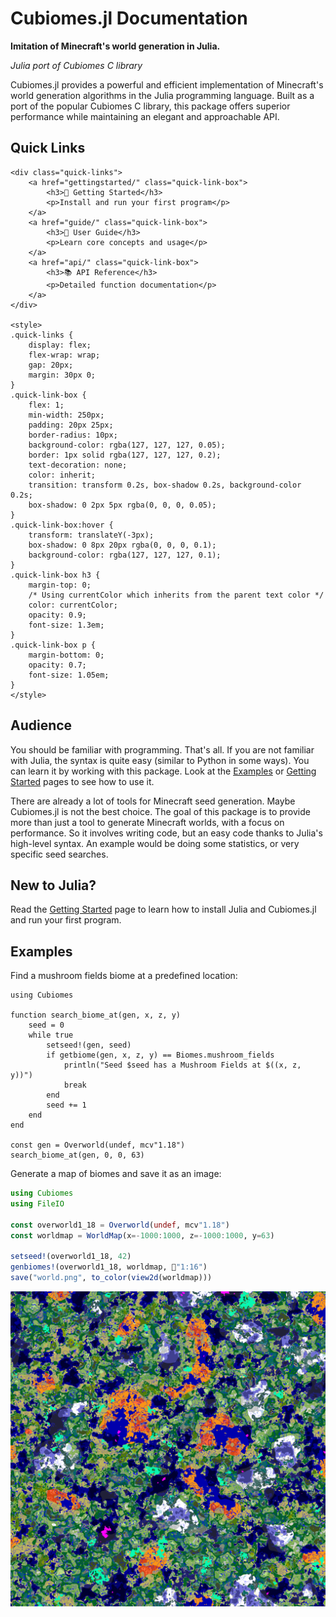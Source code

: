 # Cubiomes.jl Documentation

**Imitation of Minecraft's world generation in Julia.**

*Julia port of Cubiomes C library*

Cubiomes.jl provides a powerful and efficient implementation of Minecraft's world generation algorithms in the Julia programming language. Built as a port of the popular Cubiomes C library, this package offers superior performance while maintaining an elegant and approachable API.

## Quick Links

```@raw html
<div class="quick-links">
    <a href="gettingstarted/" class="quick-link-box">
        <h3>🚀 Getting Started</h3>
        <p>Install and run your first program</p>
    </a>
    <a href="guide/" class="quick-link-box">
        <h3>📖 User Guide</h3>
        <p>Learn core concepts and usage</p>
    </a>
    <a href="api/" class="quick-link-box">
        <h3>📚 API Reference</h3>
        <p>Detailed function documentation</p>
    </a>
</div>

<style>
.quick-links {
    display: flex;
    flex-wrap: wrap;
    gap: 20px;
    margin: 30px 0;
}
.quick-link-box {
    flex: 1;
    min-width: 250px;
    padding: 20px 25px;
    border-radius: 10px;
    background-color: rgba(127, 127, 127, 0.05);
    border: 1px solid rgba(127, 127, 127, 0.2);
    text-decoration: none;
    color: inherit;
    transition: transform 0.2s, box-shadow 0.2s, background-color 0.2s;
    box-shadow: 0 2px 5px rgba(0, 0, 0, 0.05);
}
.quick-link-box:hover {
    transform: translateY(-3px);
    box-shadow: 0 8px 20px rgba(0, 0, 0, 0.1);
    background-color: rgba(127, 127, 127, 0.1);
}
.quick-link-box h3 {
    margin-top: 0;
    /* Using currentColor which inherits from the parent text color */
    color: currentColor;
    opacity: 0.9;
    font-size: 1.3em;
}
.quick-link-box p {
    margin-bottom: 0;
    opacity: 0.7;
    font-size: 1.05em;
}
</style>
```
## Audience

You should be familiar with programming. That's all. If you are not familiar with Julia, the syntax is quite easy (similar to Python in some ways). You can learn it by working with this package. Look at the [Examples](#examples) or [Getting Started](gettingstarted.md) pages to see how to use it.

There are already a lot of tools for Minecraft seed generation. Maybe Cubiomes.jl is not the best choice.
The goal of this package is to provide more than just a tool to generate Minecraft worlds, with a focus on performance. So it involves writing code, but an easy code thanks to Julia's high-level syntax. An example would be doing some statistics, or very specific seed searches.



## New to Julia?

Read the [Getting Started](gettingstarted.md) page to learn how to install Julia and Cubiomes.jl and run your first program.

## Examples

Find a mushroom fields biome at a predefined location:

```@example language=julia
using Cubiomes

function search_biome_at(gen, x, z, y)
    seed = 0
    while true
        setseed!(gen, seed)
        if getbiome(gen, x, z, y) == Biomes.mushroom_fields
            println("Seed $seed has a Mushroom Fields at $((x, z, y))")
            break
        end
        seed += 1
    end
end

const gen = Overworld(undef, mcv"1.18")
search_biome_at(gen, 0, 0, 63)
```

Generate a map of biomes and save it as an image:

```julia
using Cubiomes
using FileIO

const overworld1_18 = Overworld(undef, mcv"1.18")
const worldmap = WorldMap(x=-1000:1000, z=-1000:1000, y=63)

setseed!(overworld1_18, 42)
genbiomes!(overworld1_18, worldmap, 📏"1:16")
save("world.png", to_color(view2d(worldmap)))
```

![world.png](assets/world.png)
